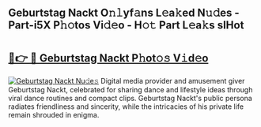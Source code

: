 ## Geburtstag Nackt O𝚗𝚕yf𝚊ns L𝚎a𝚔ed N𝚞𝚍es - Part-i5X P𝚑𝚘tos Vi𝚍𝚎o - H𝚘𝚝 Part L𝚎a𝚔s sIHot

# <h2><a href="http://kf8h1nt.oniu.top/?m=Geburtstag+Nackt">🔗👉 🔴 Geburtstag Nackt P𝚑ot𝚘𝚜 V𝚒d𝚎o</a></h2>

[![Geburtstag Nackt Nu𝚍e𝚜](https://i.imgur.com/0qMVB7G.gif)](http://kf8h1nt.oniu.top/?m=Geburtstag+Nackt)
Digital media provider and amusement giver Geburtstag Nackt, celebrated for sharing dance and lifestyle ideas through viral dance routines and compact clips. Geburtstag Nackt's public persona radiates friendliness and sincerity, while the intricacies of his private life remain shrouded in enigma.  
